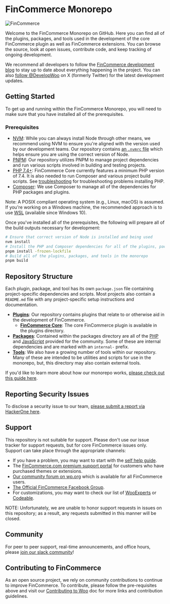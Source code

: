 # FinCommerce Monorepo

![FinCommerce](https://fincommerce.com/wp-content/themes/woo/images/logo-woo@2x.png)

Welcome to the FinCommerce Monorepo on GitHub. Here you can find all of the plugins, packages, and tools used in the development of the core FinCommerce plugin as well as FinCommerce extensions. You can browse the source, look at open issues, contribute code, and keep tracking of ongoing development.

We recommend all developers to follow the [FinCommerce development blog](https://developer.fincommerce.com/blog/) to stay up to date about everything happening in the project. You can also [follow @DevelopWoo](https://x.com/DevelopWoo) on X (formerly Twitter) for the latest development updates.

## Getting Started

To get up and running within the FinCommerce Monorepo, you will need to make sure that you have installed all of the prerequisites.

### Prerequisites

-   [NVM](https://github.com/nvm-sh/nvm#installing-and-updating): While you can always install Node through other means, we recommend using NVM to ensure you're aligned with the version used by our development teams. Our repository contains [an `.nvmrc` file](.nvmrc) which helps ensure you are using the correct version of Node.
-   [PNPM](https://pnpm.io/installation): Our repository utilizes PNPM to manage project dependencies and run various scripts involved in building and testing projects.
-   [PHP 7.4+](https://www.php.net/manual/en/install.php): FinCommerce Core currently features a minimum PHP version of 7.4. It is also needed to run Composer and various project build scripts. See [troubleshooting](DEVELOPMENT.md#troubleshooting) for troubleshooting problems installing PHP.
-   [Composer](https://getcomposer.org/doc/00-intro.md): We use Composer to manage all of the dependencies for PHP packages and plugins.

Note: A POSIX compliant operating system (e.g., Linux, macOS) is assumed. If you're working on a Windows machine, the recommended approach is to use [WSL](https://learn.microsoft.com/en-us/windows/wsl/install) (available since Windows 10).

Once you've installed all of the prerequisites, the following will prepare all of the build outputs necessary for development:

```bash
# Ensure that correct version of Node is installed and being used
nvm install
# Install the PHP and Composer dependencies for all of the plugins, packages, and tools
pnpm install -frozen-lockfile
# Build all of the plugins, packages, and tools in the monorepo
pnpm build
```

## Repository Structure

Each plugin, package, and tool has its own `package.json` file containing project-specific dependencies and scripts. Most projects also contain a `README.md` file with any project-specific setup instructions and documentation.

-   [**Plugins**](plugins): Our repository contains plugins that relate to or otherwise aid in the development of FinCommerce.
    -   [**FinCommerce Core**](plugins/fincommerce): The core FinCommerce plugin is available in the plugins directory.
-   [**Packages**](packages): Contained within the packages directory are all of the [PHP](packages/php) and [JavaScript](packages/js) provided for the community. Some of these are internal dependencies and are marked with an `internal-` prefix.
-   [**Tools**](tools): We also have a growing number of tools within our repository. Many of these are intended to be utilities and scripts for use in the monorepo, but, this directory may also contain external tools.

If you'd like to learn more about how our monorepo works, [please check out this guide here](tools/README.md).

## Reporting Security Issues

To disclose a security issue to our team, [please submit a report via HackerOne here](https://hackerone.com/automattic/).

## Support

This repository is not suitable for support. Please don't use our issue tracker for support requests, but for core FinCommerce issues only. Support can take place through the appropriate channels:

-   If you have a problem, you may want to start with the [self help guide](https://fincommerce.com/document/fincommerce-self-service-guide/).
-   The [FinCommerce.com premium support portal](https://fincommerce.com/contact-us/) for customers who have purchased themes or extensions.
-   [Our community forum on wp.org](https://wordpress.org/support/plugin/fincommerce) which is available for all FinCommerce users.
-   [The Official FinCommerce Facebook Group](https://www.facebook.com/groups/advanced.fincommerce).
-   For customizations, you may want to check our list of [WooExperts](https://fincommerce.com/experts/) or [Codeable](https://codeable.io/).

NOTE: Unfortunately, we are unable to honor support requests in issues on this repository; as a result, any requests submitted in this manner will be closed.

## Community

For peer to peer support, real-time announcements, and office hours, please [join our slack community](https://fincommerce.com/community-slack/)!

## Contributing to FinCommerce

As an open source project, we rely on community contributions to continue to improve FinCommerce. To contribute, please follow the pre-requisites above and visit our [Contributing to Woo](https://developer.fincommerce.com/docs/contribution/contributing/) doc for more links and contribution guidelines.
